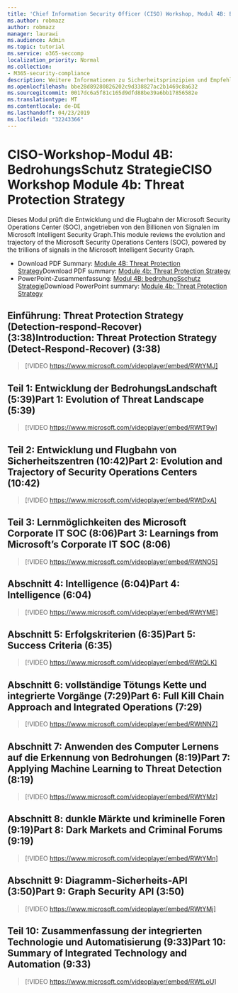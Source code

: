 ```yaml
---
title: 'Chief Information Security Officer (CISO) Workshop, Modul 4B: BedrohungsSchutz Strategie'
ms.author: robmazz
author: robmazz
manager: laurawi
ms.audience: Admin
ms.topic: tutorial
ms.service: o365-seccomp
localization_priority: Normal
ms.collection:
- M365-security-compliance
description: Weitere Informationen zu Sicherheitsprinzipien und Empfehlungen für die Modernisierung der Sicherheit in Ihrer Organisation.
ms.openlocfilehash: bbe28d89280826202c9d338827ac2b1469c8a632
ms.sourcegitcommit: 0017dc6a5f81c165d9dfd88be39a6bb17856582e
ms.translationtype: MT
ms.contentlocale: de-DE
ms.lasthandoff: 04/23/2019
ms.locfileid: "32243366"
---
```

# <a name="ciso-workshop-module-4b-threat-protection-strategy"></a><span data-ttu-id="c9694-103">CISO-Workshop-Modul 4B: BedrohungsSchutz Strategie</span><span class="sxs-lookup"><span data-stu-id="c9694-103">CISO Workshop Module 4b: Threat Protection Strategy</span></span> 

<span data-ttu-id="c9694-104">Dieses Modul prüft die Entwicklung und die Flugbahn der Microsoft Security Operations Center (SOC), angetrieben von den Billionen von Signalen im Microsoft Intelligent Security Graph.</span><span class="sxs-lookup"><span data-stu-id="c9694-104">This module reviews the evolution and trajectory of the Microsoft Security Operations Centers (SOC), powered by the trillions of signals in the Microsoft Intelligent Security Graph.</span></span>

- <span data-ttu-id="c9694-105">Download PDF Summary: [Module 4B: Threat Protection Strategy](media/ciso-workshop-4b-threat-protection-strategy.pdf)</span><span class="sxs-lookup"><span data-stu-id="c9694-105">Download PDF summary: [Module 4b: Threat Protection Strategy](media/ciso-workshop-4b-threat-protection-strategy.pdf)</span></span>
- <span data-ttu-id="c9694-106">PowerPoint-Zusammenfassung: [Modul 4B: bedrohungSschutz Strategie](https://docs.microsoft.com/office365/securitycompliance/media/ciso-workshop-4b-threat-protection-strategy.pptx)</span><span class="sxs-lookup"><span data-stu-id="c9694-106">Download PowerPoint summary: [Module 4b: Threat Protection Strategy](https://docs.microsoft.com/office365/securitycompliance/media/ciso-workshop-4b-threat-protection-strategy.pptx)</span></span>

## <a name="introduction-threat-protection-strategy-detect-respond-recover-338"></a><span data-ttu-id="c9694-107">Einführung: Threat Protection Strategy (Detection-respond-Recover) (3:38)</span><span class="sxs-lookup"><span data-stu-id="c9694-107">Introduction: Threat Protection Strategy (Detect-Respond-Recover) (3:38)</span></span>

> [!VIDEO https://www.microsoft.com/videoplayer/embed/RWtYMJ]

## <a name="part-1-evolution-of-threat-landscape-539"></a><span data-ttu-id="c9694-108">Teil 1: Entwicklung der BedrohungsLandschaft (5:39)</span><span class="sxs-lookup"><span data-stu-id="c9694-108">Part 1: Evolution of Threat Landscape (5:39)</span></span>

> [!VIDEO https://www.microsoft.com/videoplayer/embed/RWtT9w]

## <a name="part-2-evolution-and-trajectory-of-security-operations-centers-1042"></a><span data-ttu-id="c9694-109">Teil 2: Entwicklung und Flugbahn von Sicherheitszentren (10:42)</span><span class="sxs-lookup"><span data-stu-id="c9694-109">Part 2: Evolution and Trajectory of Security Operations Centers (10:42)</span></span>

> [!VIDEO https://www.microsoft.com/videoplayer/embed/RWtDxA]

## <a name="part-3-learnings-from-microsofts-corporate-it-soc-806"></a><span data-ttu-id="c9694-110">Teil 3: Lernmöglichkeiten des Microsoft Corporate IT SOC (8:06)</span><span class="sxs-lookup"><span data-stu-id="c9694-110">Part 3: Learnings from Microsoft’s Corporate IT SOC (8:06)</span></span>

> [!VIDEO https://www.microsoft.com/videoplayer/embed/RWtNO5]

## <a name="part-4-intelligence-604"></a><span data-ttu-id="c9694-111">Abschnitt 4: Intelligence (6:04)</span><span class="sxs-lookup"><span data-stu-id="c9694-111">Part 4: Intelligence (6:04)</span></span>

> [!VIDEO https://www.microsoft.com/videoplayer/embed/RWtYME]

## <a name="part-5-success-criteria-635"></a><span data-ttu-id="c9694-112">Abschnitt 5: Erfolgskriterien (6:35)</span><span class="sxs-lookup"><span data-stu-id="c9694-112">Part 5: Success Criteria (6:35)</span></span>

> [!VIDEO https://www.microsoft.com/videoplayer/embed/RWtQLK]

## <a name="part-6-full-kill-chain-approach-and-integrated-operations-729"></a><span data-ttu-id="c9694-113">Abschnitt 6: vollständige Tötungs Kette und integrierte Vorgänge (7:29)</span><span class="sxs-lookup"><span data-stu-id="c9694-113">Part 6: Full Kill Chain Approach and Integrated Operations (7:29)</span></span>

> [!VIDEO https://www.microsoft.com/videoplayer/embed/RWtNNZ]

## <a name="part-7-applying-machine-learning-to-threat-detection-819"></a><span data-ttu-id="c9694-114">Abschnitt 7: Anwenden des Computer Lernens auf die Erkennung von Bedrohungen (8:19)</span><span class="sxs-lookup"><span data-stu-id="c9694-114">Part 7: Applying Machine Learning to Threat Detection (8:19)</span></span>

> [!VIDEO https://www.microsoft.com/videoplayer/embed/RWtYMz]

## <a name="part-8-dark-markets-and-criminal-forums-919"></a><span data-ttu-id="c9694-115">Abschnitt 8: dunkle Märkte und kriminelle Foren (9:19)</span><span class="sxs-lookup"><span data-stu-id="c9694-115">Part 8: Dark Markets and Criminal Forums (9:19)</span></span>

> [!VIDEO https://www.microsoft.com/videoplayer/embed/RWtYMn]

## <a name="part-9-graph-security-api-350"></a><span data-ttu-id="c9694-116">Abschnitt 9: Diagramm-Sicherheits-API (3:50)</span><span class="sxs-lookup"><span data-stu-id="c9694-116">Part 9: Graph Security API (3:50)</span></span>

> [!VIDEO https://www.microsoft.com/videoplayer/embed/RWtYMj]

## <a name="part-10-summary-of-integrated-technology-and-automation-933"></a><span data-ttu-id="c9694-117">Teil 10: Zusammenfassung der integrierten Technologie und Automatisierung (9:33)</span><span class="sxs-lookup"><span data-stu-id="c9694-117">Part 10: Summary of Integrated Technology and Automation (9:33)</span></span>

> [!VIDEO https://www.microsoft.com/videoplayer/embed/RWtLoU]